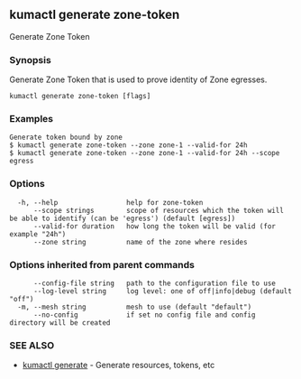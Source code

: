 ## kumactl generate zone-token

Generate Zone Token

### Synopsis

Generate Zone Token that is used to prove identity of Zone egresses.

```
kumactl generate zone-token [flags]
```

### Examples

```
Generate token bound by zone
$ kumactl generate zone-token --zone zone-1 --valid-for 24h
$ kumactl generate zone-token --zone zone-1 --valid-for 24h --scope egress
```

### Options

```
  -h, --help                 help for zone-token
      --scope strings        scope of resources which the token will be able to identify (can be 'egress') (default [egress])
      --valid-for duration   how long the token will be valid (for example "24h")
      --zone string          name of the zone where resides
```

### Options inherited from parent commands

```
      --config-file string   path to the configuration file to use
      --log-level string     log level: one of off|info|debug (default "off")
  -m, --mesh string          mesh to use (default "default")
      --no-config            if set no config file and config directory will be created
```

### SEE ALSO

* [kumactl generate](kumactl_generate.md)	 - Generate resources, tokens, etc

